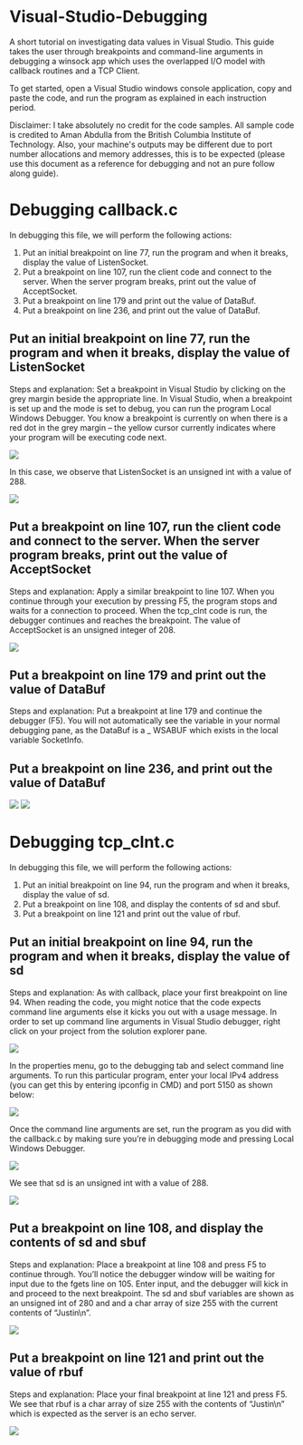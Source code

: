# Visual-Studio-Debugging
A short tutorial on investigating data values in Visual Studio. This guide takes the user through breakpoints and command-line arguments in debugging a winsock app which uses the overlapped I/O model with callback routines and a TCP Client.

To get started, open a Visual Studio windows console application, copy and paste the code, and run the program as explained in each instruction period.

Disclaimer: I take absolutely no credit for the code samples. All sample code is credited to Aman Abdulla from the British Columbia Institute of Technology. Also, your machine's outputs may be different due to port number allocations and memory addresses, this is to be expected (please use this document as a reference for debugging and not an pure follow along guide).

# Debugging callback.c

In debugging this file, we will perform the following actions:

1. Put an initial breakpoint on line 77, run the program and when it breaks, display the value of ListenSocket.
2. Put a breakpoint on line 107, run the client code and connect to the server. When the server program breaks, print out the value of AcceptSocket.
3. Put a breakpoint on line 179 and print out the value of DataBuf.
4. Put a breakpoint on line 236, and print out the value of DataBuf.

## Put an initial breakpoint on line 77, run the program and when it breaks, display the value of ListenSocket

Steps and explanation: Set a breakpoint in Visual Studio by clicking on the grey margin beside the appropriate line. In Visual Studio, when a breakpoint is set up and the mode is set to debug, you can run the program Local Windows Debugger. You know a breakpoint is currently on when there is a red dot in the grey margin – the yellow cursor currently indicates where your program will be executing code next.

![](Images/1)

In this case, we observe that ListenSocket is an unsigned int with a value of 288.

![](Images/2)

## Put a breakpoint on line 107, run the client code and connect to the server. When the server program breaks, print out the value of AcceptSocket

Steps and explanation: Apply a similar breakpoint to line 107. When you continue through your execution by pressing F5, the program stops and waits for a connection to proceed. When the tcp_clnt code is run, the debugger continues and reaches the breakpoint.
The value of AcceptSocket is an unsigned integer of 208.

![](Images/3)

## Put a breakpoint on line 179 and print out the value of DataBuf

Steps and explanation: Put a breakpoint at line 179 and continue the debugger (F5). You will not automatically see the variable in your normal debugging pane, as the DataBuf is a _ WSABUF which exists in the local variable SocketInfo.

## Put a breakpoint on line 236, and print out the value of DataBuf

![](Images/4)
![](Images/5)


# Debugging tcp_clnt.c

In debugging this file, we will perform the following actions:

1. Put an initial breakpoint on line 94, run the program and when it breaks, display the value of sd.
2. Put a breakpoint on line 108, and display the contents of sd and sbuf.
3. Put a breakpoint on line 121 and print out the value of rbuf.

## Put an initial breakpoint on line 94, run the program and when it breaks, display the value of sd

Steps and explanation: As with callback, place your first breakpoint on line 94. When reading the code, you might notice that the code expects command line arguments else it kicks you out with a usage message.
In order to set up command line arguments in Visual Studio debugger, right click on your project from the solution explorer pane.

![](Images/6)

In the properties menu, go to the debugging tab and select command line arguments. To run this particular program, enter your local IPv4 address (you can get this by entering ipconfig in CMD) and port 5150 as shown below:

![](Images/7)

Once the command line arguments are set, run the program as you did with the callback.c by making sure you’re in debugging mode and pressing Local Windows Debugger.

![](Images/1)

We see that sd is an unsigned int with a value of 288.

![](Images/8)

## Put a breakpoint on line 108, and display the contents of sd and sbuf

Steps and explanation: Place a breakpoint at line 108 and press F5 to continue through. You’ll notice the debugger window will be waiting for input due to the fgets line on 105. Enter input, and the debugger will kick in and proceed to the next breakpoint.
The sd and sbuf variables are shown as an unsigned int of 280 and and a char array of size 255 with the current contents of “Justin\n”.

![](Images/9)

## Put a breakpoint on line 121 and print out the value of rbuf

Steps and explanation: Place your final breakpoint at line 121 and press F5. We see that rbuf is a char array of size 255 with the contents of “Justin\n” which is expected as the server is an echo server.

![](Images/10)
